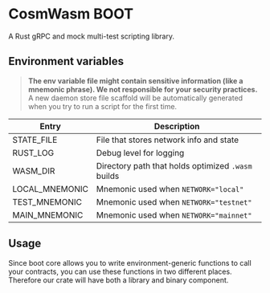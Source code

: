# CosmWasm BOOT
A Rust gRPC and mock multi-test scripting library. 

## Environment variables

> **The env variable file might contain sensitive information (like a mnemonic phrase). We not responsible for your security practices.**  
> A new daemon store file scaffold will be automatically generated when you try to run a script for the first time.

| Entry | Description |
| ----------- | ----------- |
| STATE_FILE | File that stores network info and state |
| RUST_LOG | Debug level for logging |
| WASM_DIR   | Directory path that holds optimized `.wasm` builds |
| LOCAL_MNEMONIC   | Mnemonic used when `NETWORK="local"` |
| TEST_MNEMONIC   | Mnemonic used when `NETWORK="testnet"` |
| MAIN_MNEMONIC   | Mnemonic used when `NETWORK="mainnet"` |

## Usage

Since boot core allows you to write environment-generic functions to call your contracts, you can use these functions in two different places. 
Therefore our crate will have both a library and binary component.   

